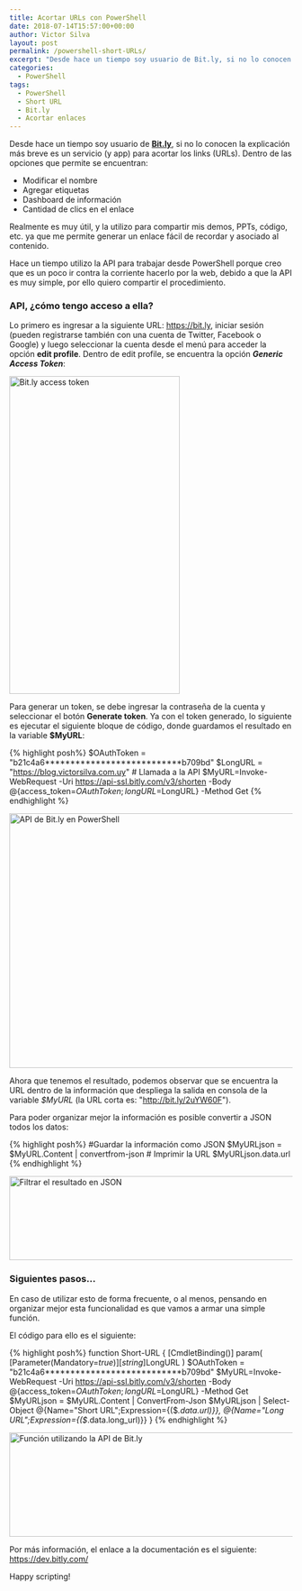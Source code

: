 ```yaml
---
title: Acortar URLs con PowerShell
date: 2018-07-14T15:57:00+00:00
author: Victor Silva
layout: post
permalink: /powershell-short-URLs/
excerpt: "Desde hace un tiempo soy usuario de Bit.ly, si no lo conocen la explicación más breve es un servicio (y app) para acortar los links (URLs). Dentro de las opciones que permite se encuentran: Modificar el nombre, Agregar etiquetas, Dashboard de información, Cantidad de clics en el enlace."
categories:
  - PowerShell
tags:
  - PowerShell
  - Short URL
  - Bit.ly
  - Acortar enlaces
---
```


Desde hace un tiempo soy usuario de [**Bit.ly**](https://app.bitly.com), si no lo conocen la explicación más breve es un servicio (y app) para acortar los links (URLs). Dentro de las opciones que permite se encuentran:

- Modificar el nombre
- Agregar etiquetas
- Dashboard de información
- Cantidad de clics en el enlace

Realmente es muy útil, y la utilizo para compartir mis demos, PPTs, código, etc. ya que me permite generar un enlace fácil de recordar y asociado al contenido.

Hace un tiempo utilizo la API para trabajar desde PowerShell porque creo que es un poco ir contra la corriente hacerlo por la web, debido a que la API es muy simple, por ello quiero compartir el procedimiento.

### API, ¿cómo tengo acceso a ella?

Lo primero es ingresar a la siguiente URL: https://bit.ly, iniciar sesión (pueden registrarse también con una cuenta de Twitter, Facebook o Google) y luego seleccionar la cuenta desde el menú para acceder la opción **edit profile**. Dentro de edit profile, se encuentra la opción ***Generic Access Token***:

<img src="https://wmdtzg.ch.files.1drv.com/y4m-hIPWa6QU6mufC9NJoH2QK5TRTPHSi5j8-Z-dR6AkYRbMpy02qrr9kTknCAZT_4X7uwxNum3KbyDtJoFRdfIg8cnxdOxXAMWS6TDKdjYNqCN6tnjdqKU_9VYbHn4oeJHceDZEtjlNFK2Cgr4bICWKwm_eBTDGDZSnrs6W6Atny6DgBI_rxzT31y9KJBe-8RWzWPC3-_JMU5UmwbdC66QVw?width=303&height=564&cropmode=none" width="303" height="564" alt="Bit.ly access token" class="alignnone" />

Para generar un token, se debe ingresar la contraseña de la cuenta y seleccionar el botón **Generate token**. Ya con el token generado, lo siguiente es ejecutar el siguiente bloque de código, donde guardamos el resultado en la variable <strong>$MyURL</strong>:

{% highlight posh%}
	$OAuthToken = "b21c4a6***************************b709bd"
	$LongURL = "https://blog.victorsilva.com.uy"
	# Llamada a la API
	$MyURL=Invoke-WebRequest -Uri https://api-ssl.bitly.com/v3/shorten -Body @{access_token=$OAuthToken;longURL=$LongURL} -Method Get
{% endhighlight %}

<img src="https://htfaww.ch.files.1drv.com/y4m4EFmNainLkGOZWpbBlWvU_HKJs7LgxyqteB-Lv7_o-M6oZOEXpFH3UYw-jcmdWKWqF3kKZfHdYve7MbyTDJSoMq1_G23XSHKBd156A8f-r_zo4ukx9CkFqb_QaPSEbKyN6LcfFz0uFnITf2DVpBBXxz76LnVFA5chpr64vhMqq5zQ_z0SnJL4o4hcowGzHkmAJ5Mg3Iguj0KDCDtdhBfJg?width=889&height=452&cropmode=none" width="889" height="452" alt="API de Bit.ly en PowerShell " class="alignnone" />

Ahora que tenemos el resultado, podemos observar que se encuentra la URL dentro de la información que despliega la salida en consola de la variable *$MyURL* (la URL corta es: "http://bit.ly/2uYW60F").

Para poder organizar mejor la información es posible convertir a JSON todos los datos:

{% highlight posh%}	
	#Guardar la información como JSON
	$MyURLjson = $MyURL.Content | convertfrom-json
	# Imprimir la URL
	$MyURLjson.data.url
{% endhighlight %}

<img src="https://ikybqg.ch.files.1drv.com/y4meHEWZ_LDJxiSM9j-jYvT5EGEBqzDlBP_jZs5gwEaTuEHTVbzIfkTOvjZItukix6IO86o6tZUmFA-yoBt_BDJAHSOfP0Dgbm1UcGgQyjFnAgD2MHqAeXT__iafbuv1lZWHYbWvBvdZOLcjA9yYm-fZkHy5ziA41WBGdt4kscEkbLTsrxkaIFggn_nI4LmhDIUpkxbidJSLl-Bk323vzIAjg?width=889&height=149&cropmode=none" width="889" height="149" alt="Filtrar el resultado en JSON" class="alignnone" />

### Siguientes pasos...

En caso de utilizar esto de forma frecuente, o al menos, pensando en organizar mejor esta funcionalidad es que vamos a armar una simple función.

El código para ello es el siguiente:

{% highlight posh%}
	function Short-URL {
	    [CmdletBinding()]
    	param(
        	[Parameter(Mandatory=$true)][string]$LongURL
    	)
		$OAuthToken = "b21c4a6***************************b709bd"
		$MyURL=Invoke-WebRequest -Uri https://api-ssl.bitly.com/v3/shorten -Body @{access_token=$OAuthToken;longURL=$LongURL} -Method Get
		$MyURLjson = $MyURL.Content | ConvertFrom-Json
		$MyURLjson | Select-Object @{Name="Short URL";Expression={($_.data.url)}}, @{Name="Long URL";Expression={($_.data.long_url)}}
	}
{% endhighlight %}

<img src="https://jqpgkw.ch.files.1drv.com/y4mfiYPVgyyIM1wVJX3qDM4q_Z_TNU-iO_CH4ddNo_QYMag590F2tCdKdPHeG--qOg2FvsA8CGN-A8eS5MkvgXEaLLQD0VkDo3qnZ3ZhMlQUi18rHI4VJrJyrQJO7ZrnsBYIQcKB8Dj6DLFed2EF-nHqcfghaRyic8-aup81e3czhqAmd-3A_LH1i0q0UV-9zKdWdCLSOoxDr3Qrlw34CpzPg?width=859&height=185&cropmode=none" width="859" height="185" alt="Función utilizando la API de Bit.ly" class="alignnone" />

Por más información, el enlace a la documentación es el siguiente: https://dev.bitly.com/

Happy scripting!
